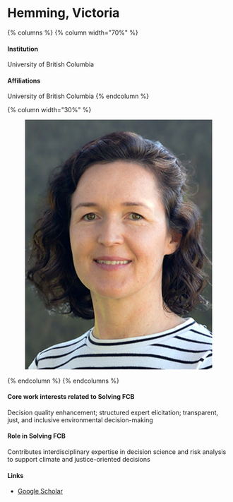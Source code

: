 # Hemming, Victoria

{% columns %}
{% column width="70%" %}
#### Institution

University of British Columbia

#### Affiliations

University of British Columbia
{% endcolumn %}

{% column width="30%" %}
<figure><img src="https://raw.githubusercontent.com/Solving-FCB/docs/refs/heads/main/.img/hemming-v.webp" alt=""></figure>
{% endcolumn %}
{% endcolumns %}

#### Core work interests related to Solving FCB

Decision quality enhancement; structured expert elicitation; transparent, just, and inclusive environmental decision-making

#### Role in Solving FCB

Contributes interdisciplinary expertise in decision science and risk analysis to support climate and justice-oriented decisions

#### Links

* [Google Scholar](https://scholar.google.com/citations?hl=en\&user=vOEhZJIAAAAJ)
